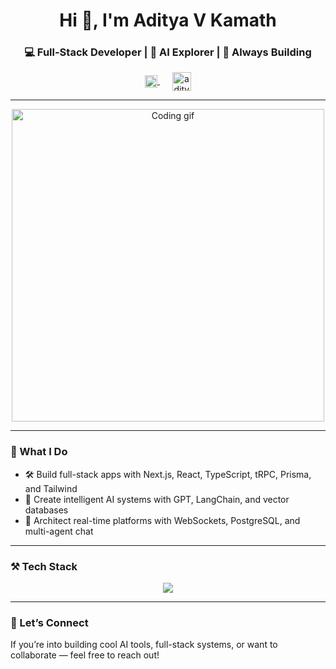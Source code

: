 <h1 align="center">Hi 👋, I'm Aditya V Kamath</h1>
<h3 align="center">💻 Full-Stack Developer | 🤖 AI Explorer | 🚀 Always Building</h3>

<p align="center">
  <a href="https://linkedin.com/in/adityavkamath" target="blank">
    <img align="center" src="https://raw.githubusercontent.com/rahuldkjain/github-profile-readme-generator/master/src/images/icons/Social/linked-in-alt.svg" alt="adityavkamath" height="20" width="20" />
  </a>
  &nbsp;&nbsp;&nbsp;&nbsp;
  <a href="https://twitter.com/adityavkamath" target="blank">
    <img align="center" src="https://raw.githubusercontent.com/rahuldkjain/github-profile-readme-generator/master/src/images/icons/Social/twitter.svg" alt="adityavkamath" height="30" width="30" />
  </a>
</p>

---

<p align="center">
  <img src="https://media.giphy.com/media/qgQUggAC3Pfv687qPC/giphy.gif" alt="Coding gif" width="500"/>
</p>

---

### 🧠 What I Do
- 🛠️ Build full-stack apps with Next.js, React, TypeScript, tRPC, Prisma, and Tailwind  
- 🤖 Create intelligent AI systems with GPT, LangChain, and vector databases  
- 📂 Architect real-time platforms with WebSockets, PostgreSQL, and multi-agent chat  

---

### ⚒️ Tech Stack

<p align="center">
  <img src="https://skillicons.dev/icons?i=nextjs,react,ts,nodejs,prisma,postgres,tailwind,fastapi,redis,supabase,git,github,python" />
</p>

---

### 💬 Let’s Connect

If you’re into building cool AI tools, full-stack systems, or want to collaborate — feel free to reach out!
